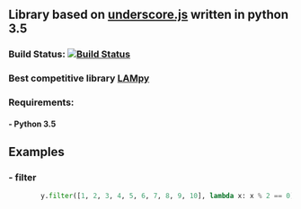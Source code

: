 ## Library based on [underscore.js](http://underscorejs.org) written in python 3.5
### Build Status: [![Build Status](https://travis-ci.org/dominikus1993/y.py.svg?branch=master)](https://travis-ci.org/dominikus1993/y.py)
### Best competitive library [LAMpy](https://github.com/grapek9/LAMpy)
### Requirements:
#### - Python 3.5

## Examples 
### - filter
``` python
        y.filter([1, 2, 3, 4, 5, 6, 7, 8, 9, 10], lambda x: x % 2 == 0)
```